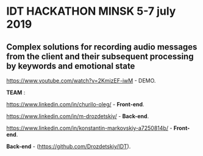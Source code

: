 # IDT HACKATHON MINSK 5-7 july 2019

## Complex solutions for recording audio messages from the client and their subsequent processing by keywords and emotional state

https://www.youtube.com/watch?v=2KmizEF-iwM - DEMO.

__TEAM__ :

https://www.linkedin.com/in/churilo-oleg/ - **Front-end**.

https://www.linkedin.com/in/m-drozdetskiy/ - **Back-end**.

https://www.linkedin.com/in/konstantin-markovskiy-a7250814b/ - **Front-end**.

**Back-end** - (https://github.com/Drozdetskiy/IDT).
